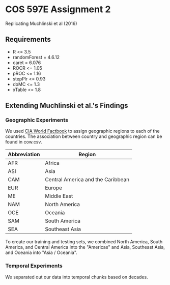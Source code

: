 # COS 597E Assignment 2
Replicating Muchlinski et al (2016)

## Requirements
* R <= 3.5
* randomForest = 4.6.12
* caret = 6.076
* ROCR <= 1.05
* pROC <= 1.16
* stepPlr <= 0.93
* doMC <= 1.3
* xTable <= 1.8

## Extending Muchlinski et al.'s Findings
### Geographic Experiments 
We used [CIA World Factbook](https://www.cia.gov/library/publications/resources/the-world-factbook/fields/278.html) to assign geographic regions to each of the countries. The association between country and geographic region can be found in cow.csv. 

Abbreviation| Region
------------ | -------------
AFR | Africa
ASI | Asia
CAM | Central America and the Caribbean
EUR | Europe
ME | Middle East
NAM | North America
OCE | Oceania
SAM | South America
SEA | Southeast Asia

To create our training and testing sets, we combined North America, South America, and Central America into the "Americas" and Asia, Southeast Asia, and Oceania into "Asia / Oceania". 

### Temporal Experiments 
We separated out our data into temporal chunks based on decades.  
